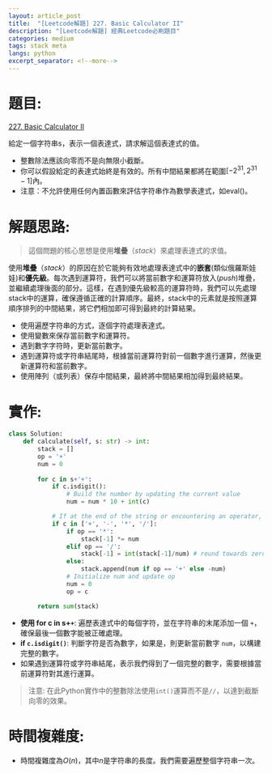 ```yaml
---
layout: article_post
title:  "[Leetcode解題] 227. Basic Calculator II"
description: "[Leetcode解題] 經典Leetcode必刷題目"
categories: medium
tags: stack meta
langs: python
excerpt_separator: <!--more-->
---
```


# 題目:
[227. Basic Calculator II](https://leetcode.com/problems/basic-calculator-ii/)

給定一個字符串s，表示一個表達式，請求解這個表達式的值。

- 整數除法應該向零而不是向無限小截斷。
- 你可以假設給定的表達式始終是有效的。所有中間結果都將在範圍$[-2^{31}, 2^{31}-1]$內。
- 注意：不允許使用任何內置函數來評估字符串作為數學表達式，如eval()。
<!--more-->


# 解題思路:

> 這個問題的核心思想是使用**堆疊**（*stack*）來處理表達式的求值。

使用**堆疊**（*stack*）的原因在於它能夠有效地處理表達式中的**嵌套**(類似俄羅斯娃娃)和**優先級**。每次遇到運算符，我們可以將當前數字和運算符放入(*push*)堆疊，並繼續處理後面的部分。這樣，在遇到優先級較高的運算符時，我們可以先處理stack中的運算，確保遵循正確的計算順序。最終，stack中的元素就是按照運算順序排列的中間結果，將它們相加即可得到最終的計算結果。

- 使用遍歷字符串的方式，逐個字符處理表達式。
- 使用變數來保存當前數字和運算符。
- 遇到數字字符時，更新當前數字。
- 遇到運算符或字符串結尾時，根據當前運算符對前一個數字進行運算，然後更新運算符和當前數字。
- 使用陣列（或列表）保存中間結果，最終將中間結果相加得到最終結果。

# 實作:
```python
class Solution:
    def calculate(self, s: str) -> int:
        stack = []
        op = '+'
        num = 0
        
        for c in s+'+': 
            if c.isdigit():
                # Build the number by updating the current value
                num = num * 10 + int(c)

            # If at the end of the string or encountering an operator, means we get the num
            if c in ['+', '-', '*', '/']:
                if op == '*':
                    stack[-1] *= num
                elif op == '/':
                    stack[-1] = int(stack[-1]/num) # round towards zero rather than negative infinity
                else:
                    stack.append(num if op == '+' else -num)
                # Initialize num and update op
                num = 0
                op = c

        return sum(stack)
```
- **使用 for c in s+`+`**: 遍歷表達式中的每個字符，並在字符串的末尾添加一個 `+`，確保最後一個數字能被正確處理。
- **if `c.isdigit()`**: 判斷字符是否為數字，如果是，則更新當前數字 `num`，以構建完整的數字。
- 如果遇到運算符或字符串結尾，表示我們得到了一個完整的數字，需要根據當前運算符對其進行運算。

> 注意: 在此Python實作中的整數除法使用`int()`運算而不是`//`，以達到截斷向零的效果。

# 時間複雜度:
- 時間複雜度為$O(n)$，其中$n$是字符串的長度。我們需要遍歷整個字符串一次。




